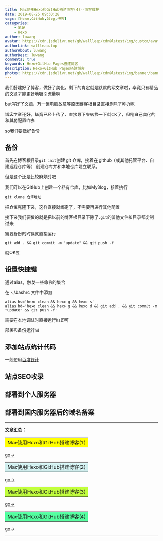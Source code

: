 ```yaml
---
title: Mac使用Hexo和GitHub搭建博客(4)--博客维护
date: 2019-08-25 09:30:28
tags: [Hexo,GitHub,Blog,博客]
categories: 
    - 笔记
    - Hexo
author: luwang
avatar: https://cdn.jsdelivr.net/gh/wallleap/cdn@latest/img/custom/avatar.jpg
authorLink: wallleap.top
authorAbout: luwang
authorDesc: luwang
comments: true
keywords: Hexo+GitHub Pages搭建博客
description: Hexo+GitHub Pages搭建博客
photos: https://cdn.jsdelivr.net/gh/wallleap/cdn@latest/img/banner/banner1.jpg
---
```

我们搭建好了博客，做好了美化，剩下的肯定就是默默的写文章啦，毕竟只有精品的文章才能更好地吸引流量啊

but写好了文章，万一因电脑故障等原因博客根目录直接删除了咋办呢

博客文章还好，毕竟已经上传了，直接导下来转换一下就OK了，但是自己美化的和其他配置咋办

so我们要做好备份

## 备份

首先在博客根目录`git init`创建 git 仓库，接着在 github（或其他托管平台、自建远程仓库等） 创建仓库并和本地仓库建立联系。

但是这个还是比较麻烦对吧

我们可以在GitHub上创建一个私有仓库，比如MyBlog，接着执行

```shell
git clone 仓库地址
```

把仓库克隆下来，这样直接就绑定了，不需要再进行其他配置

接下来我们要做的就是把以前的博客根目录下除了`.git`的其他文件和目录都复制过来

需要备份的时候就直接运行

```shell
git add . && git commit -m "update" && git push -f
```

就OK啦


## 设置快捷键

通过alias，触发一些命令的集合

在 ~/.bashrc 文件中添加

```shell
alias hs='hexo clean && hexo g && hexo s'
alias hd='hexo clean && hexo g && hexo d && git add . && git commit -m "update" && git push -f'
```

需要在本地调试时直接运行`hs`即可

部署和备份运行`hd`


## 添加站点统计代码

一般使用[百度统计](https://tongji.baidu.com/web/welcome/login)




## 站点SEO收录


## 部署到个人服务器

## 部署到国内服务器后的域名备案


---
 **文章汇总：**
<table><tr><td bgcolor=#FFFF00> Mac使用Hexo和GitHub搭建博客(1)</td></tr></table>

[go->](../mac-blog1/index.html)

<table><tr><td bgcolor=#D1EEEE>Mac使用Hexo和GitHub搭建博客(2)</td></tr></table>

[go->](../mac-blog2/index.html)

<table><tr><td bgcolor=#C0FF3E>Mac使用Hexo和GitHub搭建博客(3)</td></tr></table>

[go->](../mac-blog3/index.html)

<table><tr><td bgcolor=#54FF9F>Mac使用Hexo和GitHub搭建博客(4)</td></tr></table>

[go->](../mac-blog4/index.html)

---
